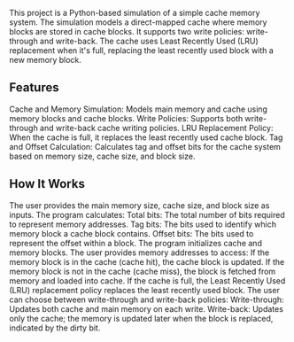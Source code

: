 This project is a Python-based simulation of a simple cache memory system. The simulation models a direct-mapped cache where memory blocks are stored in cache blocks. It supports two write policies: write-through and write-back. The cache uses Least Recently Used (LRU) replacement when it's full, replacing the least recently used block with a new memory block.

## Features
Cache and Memory Simulation: Models main memory and cache using memory blocks and cache blocks.
Write Policies: Supports both write-through and write-back cache writing policies.
LRU Replacement Policy: When the cache is full, it replaces the least recently used cache block.
Tag and Offset Calculation: Calculates tag and offset bits for the cache system based on memory size, cache size, and block size.
## How It Works
The user provides the main memory size, cache size, and block size as inputs.
The program calculates:
Total bits: The total number of bits required to represent memory addresses.
Tag bits: The bits used to identify which memory block a cache block contains.
Offset bits: The bits used to represent the offset within a block.
The program initializes cache and memory blocks.
The user provides memory addresses to access:
If the memory block is in the cache (cache hit), the cache block is updated.
If the memory block is not in the cache (cache miss), the block is fetched from memory and loaded into cache.
If the cache is full, the Least Recently Used (LRU) replacement policy replaces the least recently used block.
The user can choose between write-through and write-back policies:
Write-through: Updates both cache and main memory on each write.
Write-back: Updates only the cache; the memory is updated later when the block is replaced, indicated by the dirty bit.
